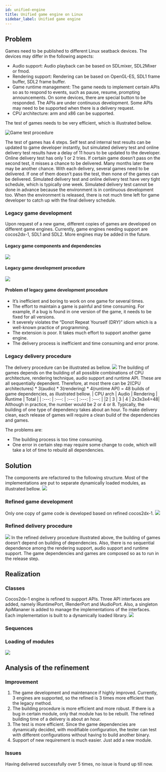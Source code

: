 ```yaml
---
id: unified-engine
title: Unified game engine on Linux
sidebar_label: Unified game engine
---
```


## Problem
Games need to be published to different Linux seatback devices. The devices may differ in the following aspects:
- Audio support: Audio playback can be based on SDLmixer, SDL2Mixer or fmod. 
- Rendering support: Rendering can be based on OpenGL-ES, SDL1 frame buffer, SDL2 frame buffer.
- Game runtime management: The game needs to implement certain APIs so as to respond to events, such as pause, resume, prompting announcements. On some devices, there are special button to be responded. The APIs are under continuous development. Some APIs may need to be supported when there is a delivery request.
- CPU architecture: arm and x86 can be supported.


The test of games needs to be very efficient, which is illustrated bellow.

![Game test procedure](assets/unified-engine/game-test-procedure.png)

The test of games has 4 steps. Self test and internal test results can be updated to game developer instantly, but simulated delivery test and online delivery test results have a delay of 11 hours to be updated to the developer. Online delivery test has only 1 or 2 tries. If certain game doesn’t pass on the second test, it misses a chance to be delivered. Many months later there may be another chance. With each delivery, several games need to be delivered. If one of them doesn’t pass the test, then none of the games can be delivered. Simulated delivery test and online delivery test have very tight schedule, which is typically one week. Simulated delivery test cannot be done in advance because the environment is in continuous development too. When the environment is released, there is not much time left for game developer to catch up with the final delivery schedule.
### Legacy game development
Upon request of a new game, different copies of games are developed on different game engines. Currently, game engines needing support are cocos2dx-1, SDL1 and SDL2. More engines may be added in the future.

#### Legacy game components and dependencies

![](assets/unified-engine/legacy-development-management.png)

#### Legacy game development procedure

![](assets/unified-engine/legacy-development.png)

#### Problem of legacy game development procedure
- It’s inefficient and boring to work on one game for several times.
- The effort to maintain a game is painful and time consuming. For example, if a bug is found in one version of the game, it needs to be fixed for all versions.
- It severely violates the “Donot Repeat Yourself (DRY)” idiom which is a well-known practice of programming.
- The extension is poor. It takes much effort to support another game engine.
- The delivery process is inefficient and time consuming and error prone.

### Legacy delivery procedure
The delivery procedure can be illustrated as bellow.
![](assets/unified-engine/legacy-game-delivery-procedure.png)
The building of games depends on the building of all possible combinations of CPU architecture, rendering technique, audio support and runtime API. These are all sequentially dependent. Therefore, at most there can be 2(CPU architectures) * 3(audio) * 3(rendering) * 4(runtime API) = 48 builds of game dependencies, as illustrated bellow.
| CPU arch |	Audio	| Rendering	| Runtime |	Total |
| :---: | :---: | :---: | :---: | :---: |
|2	| 3	| 3	| 4 | 	2x3x3x4=48|
Although in practice, the number would be 2 or 4 or 8. Typically, the building of one type of dependency takes about an hour. To make delivery clean, each release of games will require a clean build of the dependencies and games.

The problems are:
- The building process is too time consuming.
- One error in certain step may require some change to code, which will take a lot of time to rebuild all dependencies.

## Solution
The components are refactored to the following structure. Most of the implementations are put to separate dynamically loaded modules, as illustrated bellow.
![ ](assets/unified-engine/refined-game-management.png)
### Refined game development
Only one copy of game code is developed based on refined cocos2dx-1.
![ ](assets/unified-engine/refined-development.png)
### Refined delivery procedure
![ ](assets/unified-engine/refined-delivery-procedure.png)
In the refined delivery procedure illustrated above, the building of games doesn’t depend on building of dependencies. Also, there is no sequential dependence among the rendering support, audio support and runtime support. The game dependencies and games are composed so as to run in the release step.

## Realization

### Classes
Cocos2dx-1 engine is refined to support APIs. Three API interfaces are added, namely IRuntimePort, IRenderPort and IAudioPort. Also, a singleton ApiMananer is added to manage the implementations of the interfaces. Each implementation is built to a dynamically loaded library.
![](assets/unified-engine/classes.png)
### Sequences

### Loading of modules
![](assets/unified-engine/loading_of_dependencies.png)
## Analysis of the refinement
### Improvement
1. The game development and maintenance if highly improved. Currently, 3 engines are supported, so the refined is 3 times more efficient than the legacy method.
2. The building procedure is more efficient and more robust. If there is a bug in certain module, only that module has to be rebuilt. The refined building time of a delivery is about an hour.
3. The test is more efficient. Since the game dependencies are dynamically decided, with modifiable configuration, the tester can test with different configurations without having to build another binary.
4. Support of new requirement is much easier. Just add a new module.
### Issues
Having delivered successfully over 5 times, no issue is found up till now.


